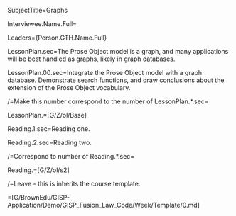 SubjectTitle=Graphs

Interviewee.Name.Full=

Leaders={Person.GTH.Name.Full}

LessonPlan.sec=The Prose Object model is a graph, and many
applications will be best handled as graphs, likely in graph databases.

LessonPlan.00.sec=Integrate the Prose Object model with a graph
database.  Demonstrate search functions, and draw conclusions about
the extension of the Prose Object vocabulary.

/=Make this number correspond to the number of LessonPlan.*.sec=

LessonPlan.=[G/Z/ol/Base]

Reading.1.sec=Reading one.

Reading.2.sec=Reading two.

/=Correspond to number of Reading.*.sec=

Reading.=[G/Z/ol/s2]

/=Leave - this is inherits the course template.

=[G/BrownEdu/GISP-Application/Demo/GISP_Fusion_Law_Code/Week/Template/0.md]
